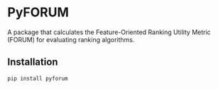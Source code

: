 # PyFORUM

A package that calculates the Feature-Oriented Ranking Utility Metric (FORUM) for evaluating ranking algorithms.

## Installation

```bash
pip install pyforum
```